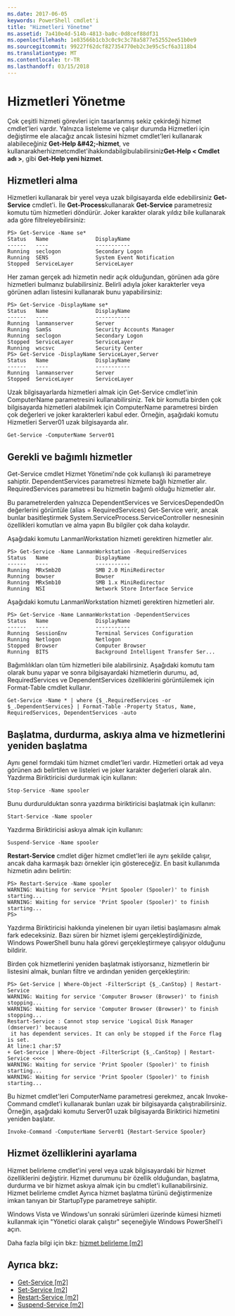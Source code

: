 ```yaml
---
ms.date: 2017-06-05
keywords: PowerShell cmdlet'i
title: "Hizmetleri Yönetme"
ms.assetid: 7a410e4d-514b-4813-ba0c-0d8cef88df31
ms.openlocfilehash: 1e83566b1cb3c0c9c3c78a5877e52552ee51b0e9
ms.sourcegitcommit: 99227f62dcf827354770eb2c3e95c5cf6a3118b4
ms.translationtype: MT
ms.contentlocale: tr-TR
ms.lasthandoff: 03/15/2018
---
```

# <a name="managing-services"></a>Hizmetleri Yönetme
Çok çeşitli hizmeti görevleri için tasarlanmış sekiz çekirdeği hizmet cmdlet'leri vardır. Yalnızca listeleme ve çalışır durumda Hizmetleri için değiştirme ele alacağız ancak listesini hizmet cmdlet'leri kullanarak alabileceğiniz **Get-Help \&#42;-hizmet**, ve kullanarakherhizmetcmdlet'ihakkındabilgibulabilirsiniz**Get-Help < Cmdlet adı >**, gibi **Get-Help yeni hizmet**.

## <a name="getting-services"></a>Hizmetleri alma
Hizmetleri kullanarak bir yerel veya uzak bilgisayarda elde edebilirsiniz **Get-Service** cmdlet'i. İle **Get-Process**kullanarak **Get-Service** parametresiz komutu tüm hizmetleri döndürür. Joker karakter olarak yıldız bile kullanarak ada göre filtreleyebilirsiniz:

```
PS> Get-Service -Name se*
Status   Name               DisplayName
------   ----               -----------
Running  seclogon           Secondary Logon
Running  SENS               System Event Notification
Stopped  ServiceLayer       ServiceLayer
```

Her zaman gerçek adı hizmetin nedir açık olduğundan, görünen ada göre hizmetleri bulmanız bulabilirsiniz. Belirli adıyla joker karakterler veya görünen adları listesini kullanarak bunu yapabilirsiniz:

```
PS> Get-Service -DisplayName se*
Status   Name               DisplayName
------   ----               -----------
Running  lanmanserver       Server
Running  SamSs              Security Accounts Manager
Running  seclogon           Secondary Logon
Stopped  ServiceLayer       ServiceLayer
Running  wscsvc             Security Center
PS> Get-Service -DisplayName ServiceLayer,Server
Status   Name               DisplayName
------   ----               -----------
Running  lanmanserver       Server
Stopped  ServiceLayer       ServiceLayer
```

Uzak bilgisayarlarda hizmetleri almak için Get-Service cmdlet'inin ComputerName parametresini kullanabilirsiniz. Tek bir komutla birden çok bilgisayarda hizmetleri alabilmek için ComputerName parametresi birden çok değerleri ve joker karakterleri kabul eder. Örneğin, aşağıdaki komutu Hizmetleri Server01 uzak bilgisayarda alır.

```
Get-Service -ComputerName Server01
```

## <a name="getting-required-and-dependent-services"></a>Gerekli ve bağımlı hizmetler
Get-Service cmdlet Hizmet Yönetimi'nde çok kullanışlı iki parametreye sahiptir. DependentServices parametresi hizmete bağlı hizmetler alır. RequiredServices parametresi bu hizmetin bağımlı olduğu hizmetler alır.

Bu parametrelerden yalnızca DependentServices ve ServicesDependedOn değerlerini görüntüle (alias = RequiredServices) Get-Service verir, ancak bunlar basitleştirmek System.ServiceProcess.ServiceController nesnesinin özellikleri komutları ve alma yapın Bu bilgiler çok daha kolaydır.

Aşağıdaki komutu LanmanWorkstation hizmeti gerektiren hizmetler alır.

```
PS> Get-Service -Name LanmanWorkstation -RequiredServices
Status   Name               DisplayName
------   ----               -----------
Running  MRxSmb20           SMB 2.0 MiniRedirector
Running  bowser             Bowser
Running  MRxSmb10           SMB 1.x MiniRedirector
Running  NSI                Network Store Interface Service
```

Aşağıdaki komutu LanmanWorkstation hizmeti gerektiren hizmetleri alır.

```
PS> Get-Service -Name LanmanWorkstation -DependentServices
Status   Name               DisplayName
------   ----               -----------
Running  SessionEnv         Terminal Services Configuration
Running  Netlogon           Netlogon
Stopped  Browser            Computer Browser
Running  BITS               Background Intelligent Transfer Ser...
```

Bağımlılıkları olan tüm hizmetleri bile alabilirsiniz. Aşağıdaki komutu tam olarak bunu yapar ve sonra bilgisayardaki hizmetlerin durumu, ad, RequiredServices ve DependentServices özelliklerini görüntülemek için Format-Table cmdlet kullanır.

```
Get-Service -Name * | where {$_.RequiredServices -or $_.DependentServices} | Format-Table -Property Status, Name, RequiredServices, DependentServices -auto
```

## <a name="stopping-starting-suspending-and-restarting-services"></a>Başlatma, durdurma, askıya alma ve hizmetlerini yeniden başlatma
Aynı genel formdaki tüm hizmet cmdlet'leri vardır. Hizmetleri ortak ad veya görünen adı belirtilen ve listeleri ve joker karakter değerleri olarak alın. Yazdırma Biriktiricisi durdurmak için kullanın:

```
Stop-Service -Name spooler
```

Bunu durdurulduktan sonra yazdırma biriktiricisi başlatmak için kullanın:

```
Start-Service -Name spooler
```

Yazdırma Biriktiricisi askıya almak için kullanın:

```
Suspend-Service -Name spooler
```

**Restart-Service** cmdlet diğer hizmet cmdlet'leri ile aynı şekilde çalışır, ancak daha karmaşık bazı örnekler için göstereceğiz. En basit kullanımda hizmetin adını belirtin:

```
PS> Restart-Service -Name spooler
WARNING: Waiting for service 'Print Spooler (Spooler)' to finish starting...
WARNING: Waiting for service 'Print Spooler (Spooler)' to finish starting...
PS>
```

Yazdırma Biriktiricisi hakkında yinelenen bir uyarı iletisi başlamasını almak fark edeceksiniz. Bazı süren bir hizmet işlemi gerçekleştirdiğinizde, Windows PowerShell bunu hala görevi gerçekleştirmeye çalışıyor olduğunu bildirir.

Birden çok hizmetlerini yeniden başlatmak istiyorsanız, hizmetlerin bir listesini almak, bunları filtre ve ardından yeniden gerçekleştirin:

```
PS> Get-Service | Where-Object -FilterScript {$_.CanStop} | Restart-Service
WARNING: Waiting for service 'Computer Browser (Browser)' to finish stopping...
WARNING: Waiting for service 'Computer Browser (Browser)' to finish stopping...
Restart-Service : Cannot stop service 'Logical Disk Manager (dmserver)' because
 it has dependent services. It can only be stopped if the Force flag is set.
At line:1 char:57
+ Get-Service | Where-Object -FilterScript {$_.CanStop} | Restart-Service <<<<
WARNING: Waiting for service 'Print Spooler (Spooler)' to finish starting...
WARNING: Waiting for service 'Print Spooler (Spooler)' to finish starting...
```

Bu hizmet cmdlet'leri ComputerName parametresi gerekmez, ancak Invoke-Command cmdlet'i kullanarak bunları uzak bir bilgisayarda çalıştırabilirsiniz. Örneğin, aşağıdaki komutu Server01 uzak bilgisayarda Biriktirici hizmetini yeniden başlatır.

```
Invoke-Command -ComputerName Server01 {Restart-Service Spooler}
```

## <a name="setting-service-properties"></a>Hizmet özelliklerini ayarlama
Hizmet belirleme cmdlet'ini yerel veya uzak bilgisayardaki bir hizmet özelliklerini değiştirir. Hizmet durumunu bir özellik olduğundan, başlatma, durdurma ve bir hizmet askıya almak için bu cmdlet'i kullanabilirsiniz. Hizmet belirleme cmdlet Ayrıca hizmet başlatma türünü değiştirmenize imkan tanıyan bir StartupType parametreye sahiptir.

Windows Vista ve Windows'un sonraki sürümleri üzerinde kümesi hizmeti kullanmak için "Yönetici olarak çalıştır" seçeneğiyle Windows PowerShell'i açın.

Daha fazla bilgi için bkz: [hizmet belirleme [m2]](https://technet.microsoft.com/library/b71e29ed-372b-4e32-a4b7-5eb6216e56c3)

## <a name="see-also"></a>Ayrıca bkz:
- [Get-Service [m2]](https://technet.microsoft.com/en-us/library/0a09cb22-0a1c-4a79-9851-4e53075f9cf6)
- [Set-Service [m2]](https://technet.microsoft.com/library/b71e29ed-372b-4e32-a4b7-5eb6216e56c3)
- [Restart-Service [m2]](https://technet.microsoft.com/en-us/library/45acf50d-2277-4523-baf7-ce7ced977d0f)
- [Suspend-Service [m2]](https://technet.microsoft.com/en-us/library/c8492b87-0e21-4faf-8054-3c83c2ec2826)

